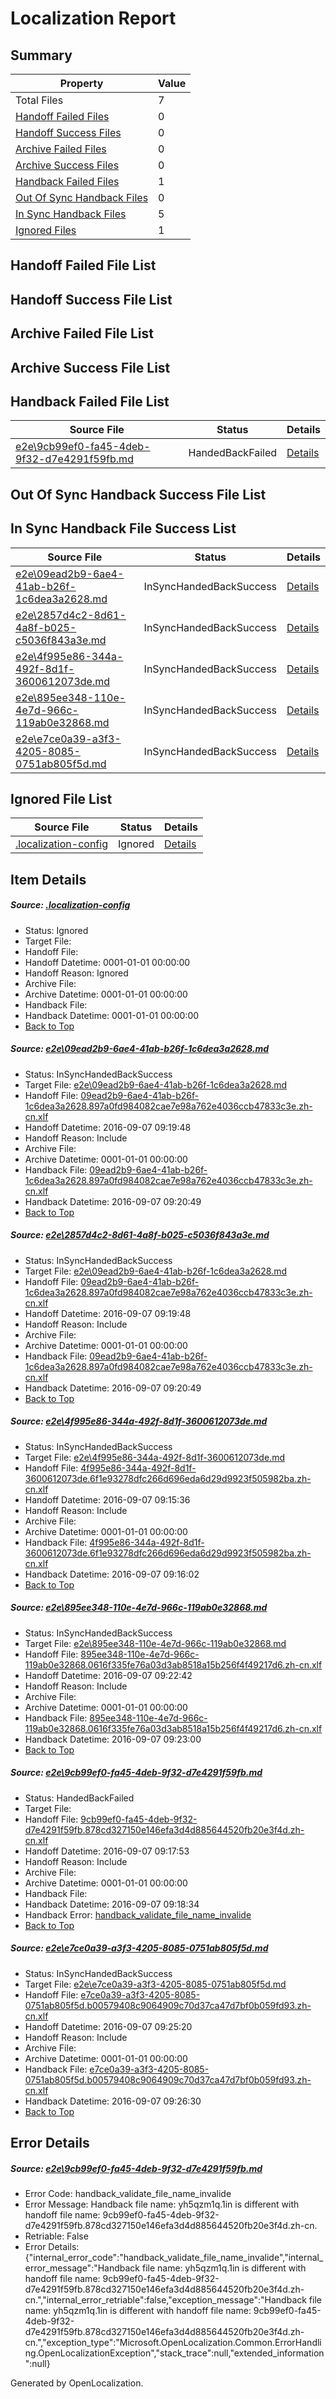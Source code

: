 # <a name='report-top'></a> Localization Report

## Summary
 Property | Value 
 -------- | ----- 
 Total Files | 7
[ Handoff Failed Files ](#handoff-failed-list)| 0
[ Handoff Success Files ](#handoff-success-list)| 0
[ Archive Failed Files ](#archive-failed-list)| 0
[ Archive Success Files ](#archive-success-list)| 0
[ Handback Failed Files ](#handback-failed-list)| 1
[ Out Of Sync Handback Files ](#outofsync-handback-success-list)| 0
[ In Sync Handback Files ](#insync-handback-success-list)| 5
[ Ignored Files ](#ignored-list)| 1

## <a name='handoff-failed-list'></a> Handoff Failed File List

## <a name='handoff-success-list'></a> Handoff Success File List

## <a name='archive-failed-list'></a> Archive Failed File List

## <a name='archive-success-list'></a> Archive Success File List

## <a name='handback-failed-list'></a> Handback Failed File List
 Source File | Status | Details 
 ----------- | ------ | ------- 
 [e2e\9cb99ef0-fa45-4deb-9f32-d7e4291f59fb.md](https://github.com/OpenLocalizationTestOrg/ol-test0/blob/624da6f6774c3ec29d7d90388a7dfc28e9f07503/e2e/9cb99ef0-fa45-4deb-9f32-d7e4291f59fb.md) | HandedBackFailed | [Details](#9aa2afdf88df4d0d3e6110d12bd97d810f35e5f75)

## <a name='outofsync-handback-success-list'></a> Out Of Sync Handback Success File List

## <a name='insync-handback-success-list'></a> In Sync Handback File Success List
 Source File | Status | Details 
 ----------- | ------ | ------- 
 [e2e\09ead2b9-6ae4-41ab-b26f-1c6dea3a2628.md](https://github.com/OpenLocalizationTestOrg/ol-test0/blob/3edbcc9e240d04bab84cd80d1ac04650b60262ef/e2e/09ead2b9-6ae4-41ab-b26f-1c6dea3a2628.md) | InSyncHandedBackSuccess | [Details](#b3b9fc5d055c5ac37f545b3e22c408b112c257c51)
 [e2e\2857d4c2-8d61-4a8f-b025-c5036f843a3e.md](https://github.com/OpenLocalizationTestOrg/ol-test0/blob/57b944171e6c82c73cd48002ffb2bacc537bc1f8/e2e/2857d4c2-8d61-4a8f-b025-c5036f843a3e.md) | InSyncHandedBackSuccess | [Details](#b3b9fc5d055c5ac37f545b3e22c408b112c257c52)
 [e2e\4f995e86-344a-492f-8d1f-3600612073de.md](https://github.com/OpenLocalizationTestOrg/ol-test0/blob/a334416447eaaa48a976c5fc30cd8729860d5bfa/e2e/4f995e86-344a-492f-8d1f-3600612073de.md) | InSyncHandedBackSuccess | [Details](#33d25c363115a4d8aa8e036e457512b5cb8017283)
 [e2e\895ee348-110e-4e7d-966c-119ab0e32868.md](https://github.com/OpenLocalizationTestOrg/ol-test0/blob/b2101d2efcb1db0e6d7250d885e7a3292b8b9427/e2e/895ee348-110e-4e7d-966c-119ab0e32868.md) | InSyncHandedBackSuccess | [Details](#0816e4920e17807638237c3f4d4729eb4a88271b4)
 [e2e\e7ce0a39-a3f3-4205-8085-0751ab805f5d.md](https://github.com/OpenLocalizationTestOrg/ol-test0/blob/57b944171e6c82c73cd48002ffb2bacc537bc1f8/e2e/e7ce0a39-a3f3-4205-8085-0751ab805f5d.md) | InSyncHandedBackSuccess | [Details](#6530ccb5a55c1e755402d2d1ddb9b5920e2606b06)

## <a name='ignored-list'></a> Ignored File List
 Source File | Status | Details 
 ----------- | ------ | ------- 
 [.localization-config](https://github.com/OpenLocalizationTestOrg/ol-test0/blob/57b944171e6c82c73cd48002ffb2bacc537bc1f8/.localization-config) | Ignored | [Details](#3d4f252ac210baf56311d7e97dcc2db10974dbd20)

## Item Details
##### <a name='3d4f252ac210baf56311d7e97dcc2db10974dbd20'></a> Source: [.localization-config](https://github.com/OpenLocalizationTestOrg/ol-test0/blob/57b944171e6c82c73cd48002ffb2bacc537bc1f8/.localization-config)
* Status: Ignored
* Target File: 
* Handoff File: 
* Handoff Datetime: 0001-01-01 00:00:00
* Handoff Reason: Ignored
* Archive File: 
* Archive Datetime: 0001-01-01 00:00:00
* Handback File: 
* Handback Datetime: 0001-01-01 00:00:00
* [Back to Top](#report-top)

##### <a name='b3b9fc5d055c5ac37f545b3e22c408b112c257c51'></a> Source: [e2e\09ead2b9-6ae4-41ab-b26f-1c6dea3a2628.md](https://github.com/OpenLocalizationTestOrg/ol-test0/blob/3edbcc9e240d04bab84cd80d1ac04650b60262ef/e2e/09ead2b9-6ae4-41ab-b26f-1c6dea3a2628.md)
* Status: InSyncHandedBackSuccess
* Target File: [e2e\09ead2b9-6ae4-41ab-b26f-1c6dea3a2628.md](https://github.com/OpenLocalizationTestOrg/ol-test0-zhcn/blob/5af66101d197316efe3d23c7e631bf53ab90d8d4/e2e/09ead2b9-6ae4-41ab-b26f-1c6dea3a2628.md)
* Handoff File: [09ead2b9-6ae4-41ab-b26f-1c6dea3a2628.897a0fd984082cae7e98a762e4036ccb47833c3e.zh-cn.xlf](https://github.com/OpenLocalizationTestOrg/ol-test0-handoff/blob/773787bc7f63901aaa2dfd8a2638a79878797a36/ol-handoff/OpenLocalizationTestOrg/ol-test0-zhcn/ci/ht/09ead2b9-6ae4-41ab-b26f-1c6dea3a2628.897a0fd984082cae7e98a762e4036ccb47833c3e.zh-cn.xlf)
* Handoff Datetime: 2016-09-07 09:19:48
* Handoff Reason: Include
* Archive File: 
* Archive Datetime: 0001-01-01 00:00:00
* Handback File: [09ead2b9-6ae4-41ab-b26f-1c6dea3a2628.897a0fd984082cae7e98a762e4036ccb47833c3e.zh-cn.xlf](https://github.com/OpenLocalizationTestOrg/ol-test0-handback/blob/a2a0b455b46677d4b73e73874f5feb2abe5ef02f/ol-handback/OpenLocalizationTestOrg/ol-test0-zhcn/ci/ht/09ead2b9-6ae4-41ab-b26f-1c6dea3a2628.897a0fd984082cae7e98a762e4036ccb47833c3e.zh-cn.xlf)
* Handback Datetime: 2016-09-07 09:20:49
* [Back to Top](#report-top)

##### <a name='b3b9fc5d055c5ac37f545b3e22c408b112c257c52'></a> Source: [e2e\2857d4c2-8d61-4a8f-b025-c5036f843a3e.md](https://github.com/OpenLocalizationTestOrg/ol-test0/blob/57b944171e6c82c73cd48002ffb2bacc537bc1f8/e2e/2857d4c2-8d61-4a8f-b025-c5036f843a3e.md)
* Status: InSyncHandedBackSuccess
* Target File: [e2e\09ead2b9-6ae4-41ab-b26f-1c6dea3a2628.md](https://github.com/OpenLocalizationTestOrg/ol-test0-zhcn/blob/5af66101d197316efe3d23c7e631bf53ab90d8d4/e2e/09ead2b9-6ae4-41ab-b26f-1c6dea3a2628.md)
* Handoff File: [09ead2b9-6ae4-41ab-b26f-1c6dea3a2628.897a0fd984082cae7e98a762e4036ccb47833c3e.zh-cn.xlf](https://github.com/OpenLocalizationTestOrg/ol-test0-handoff/blob/773787bc7f63901aaa2dfd8a2638a79878797a36/ol-handoff/OpenLocalizationTestOrg/ol-test0-zhcn/ci/ht/09ead2b9-6ae4-41ab-b26f-1c6dea3a2628.897a0fd984082cae7e98a762e4036ccb47833c3e.zh-cn.xlf)
* Handoff Datetime: 2016-09-07 09:19:48
* Handoff Reason: Include
* Archive File: 
* Archive Datetime: 0001-01-01 00:00:00
* Handback File: [09ead2b9-6ae4-41ab-b26f-1c6dea3a2628.897a0fd984082cae7e98a762e4036ccb47833c3e.zh-cn.xlf](https://github.com/OpenLocalizationTestOrg/ol-test0-handback/blob/a2a0b455b46677d4b73e73874f5feb2abe5ef02f/ol-handback/OpenLocalizationTestOrg/ol-test0-zhcn/ci/ht/09ead2b9-6ae4-41ab-b26f-1c6dea3a2628.897a0fd984082cae7e98a762e4036ccb47833c3e.zh-cn.xlf)
* Handback Datetime: 2016-09-07 09:20:49
* [Back to Top](#report-top)

##### <a name='33d25c363115a4d8aa8e036e457512b5cb8017283'></a> Source: [e2e\4f995e86-344a-492f-8d1f-3600612073de.md](https://github.com/OpenLocalizationTestOrg/ol-test0/blob/a334416447eaaa48a976c5fc30cd8729860d5bfa/e2e/4f995e86-344a-492f-8d1f-3600612073de.md)
* Status: InSyncHandedBackSuccess
* Target File: [e2e\4f995e86-344a-492f-8d1f-3600612073de.md](https://github.com/OpenLocalizationTestOrg/ol-test0-zhcn/blob/56b22a902b3a4b143e89b11496a739a1d179ac21/e2e/4f995e86-344a-492f-8d1f-3600612073de.md)
* Handoff File: [4f995e86-344a-492f-8d1f-3600612073de.6f1e93278dfc266d696eda6d29d9923f505982ba.zh-cn.xlf](https://github.com/OpenLocalizationTestOrg/ol-test0-handoff/blob/b25328636869e839699f21dd1a4bf5ffd149f88c/ol-handoff/OpenLocalizationTestOrg/ol-test0-zhcn/ci/ht/4f995e86-344a-492f-8d1f-3600612073de.6f1e93278dfc266d696eda6d29d9923f505982ba.zh-cn.xlf)
* Handoff Datetime: 2016-09-07 09:15:36
* Handoff Reason: Include
* Archive File: 
* Archive Datetime: 0001-01-01 00:00:00
* Handback File: [4f995e86-344a-492f-8d1f-3600612073de.6f1e93278dfc266d696eda6d29d9923f505982ba.zh-cn.xlf](https://github.com/OpenLocalizationTestOrg/ol-test0-handback/blob/48a01d941a0b95c7a92f9e879b1d4170f5559136/ol-handback/OpenLocalizationTestOrg/ol-test0-zhcn/ci/ht/4f995e86-344a-492f-8d1f-3600612073de.6f1e93278dfc266d696eda6d29d9923f505982ba.zh-cn.xlf)
* Handback Datetime: 2016-09-07 09:16:02
* [Back to Top](#report-top)

##### <a name='0816e4920e17807638237c3f4d4729eb4a88271b4'></a> Source: [e2e\895ee348-110e-4e7d-966c-119ab0e32868.md](https://github.com/OpenLocalizationTestOrg/ol-test0/blob/b2101d2efcb1db0e6d7250d885e7a3292b8b9427/e2e/895ee348-110e-4e7d-966c-119ab0e32868.md)
* Status: InSyncHandedBackSuccess
* Target File: [e2e\895ee348-110e-4e7d-966c-119ab0e32868.md](https://github.com/OpenLocalizationTestOrg/ol-test0-zhcn/blob/3b170406930e63171f37930a7b1ad4e7db374866/e2e/895ee348-110e-4e7d-966c-119ab0e32868.md)
* Handoff File: [895ee348-110e-4e7d-966c-119ab0e32868.0616f335fe76a03d3ab8518a15b256f4f49217d6.zh-cn.xlf](https://github.com/OpenLocalizationTestOrg/ol-test0-handoff/blob/f7238652730050923c9bcb1a071f6116f8c6e14f/ol-handoff/OpenLocalizationTestOrg/ol-test0-zhcn/ci/ht/895ee348-110e-4e7d-966c-119ab0e32868.0616f335fe76a03d3ab8518a15b256f4f49217d6.zh-cn.xlf)
* Handoff Datetime: 2016-09-07 09:22:42
* Handoff Reason: Include
* Archive File: 
* Archive Datetime: 0001-01-01 00:00:00
* Handback File: [895ee348-110e-4e7d-966c-119ab0e32868.0616f335fe76a03d3ab8518a15b256f4f49217d6.zh-cn.xlf](https://github.com/OpenLocalizationTestOrg/ol-test0-handback/blob/d020399117e81b75c8b1e8c00a15bd187a458c90/ol-handback/OpenLocalizationTestOrg/ol-test0-zhcn/ci/ht/895ee348-110e-4e7d-966c-119ab0e32868.0616f335fe76a03d3ab8518a15b256f4f49217d6.zh-cn.xlf)
* Handback Datetime: 2016-09-07 09:23:00
* [Back to Top](#report-top)

##### <a name='9aa2afdf88df4d0d3e6110d12bd97d810f35e5f75'></a> Source: [e2e\9cb99ef0-fa45-4deb-9f32-d7e4291f59fb.md](https://github.com/OpenLocalizationTestOrg/ol-test0/blob/624da6f6774c3ec29d7d90388a7dfc28e9f07503/e2e/9cb99ef0-fa45-4deb-9f32-d7e4291f59fb.md)
* Status: HandedBackFailed
* Target File: 
* Handoff File: [9cb99ef0-fa45-4deb-9f32-d7e4291f59fb.878cd327150e146efa3d4d885644520fb20e3f4d.zh-cn.xlf](https://github.com/OpenLocalizationTestOrg/ol-test0-handoff/blob/58a6b5723503200a3b418ecc4cfddb21d3bbc0c0/ol-handoff/OpenLocalizationTestOrg/ol-test0-zhcn/ci/ht/9cb99ef0-fa45-4deb-9f32-d7e4291f59fb.878cd327150e146efa3d4d885644520fb20e3f4d.zh-cn.xlf)
* Handoff Datetime: 2016-09-07 09:17:53
* Handoff Reason: Include
* Archive File: 
* Archive Datetime: 0001-01-01 00:00:00
* Handback File: 
* Handback Datetime: 2016-09-07 09:18:34
* Handback Error: [handback_validate_file_name_invalide](#9aa2afdf88df4d0d3e6110d12bd97d810f35e5f75handback_validate_file_name_invalide)
* [Back to Top](#report-top)

##### <a name='6530ccb5a55c1e755402d2d1ddb9b5920e2606b06'></a> Source: [e2e\e7ce0a39-a3f3-4205-8085-0751ab805f5d.md](https://github.com/OpenLocalizationTestOrg/ol-test0/blob/57b944171e6c82c73cd48002ffb2bacc537bc1f8/e2e/e7ce0a39-a3f3-4205-8085-0751ab805f5d.md)
* Status: InSyncHandedBackSuccess
* Target File: [e2e\e7ce0a39-a3f3-4205-8085-0751ab805f5d.md](https://github.com/OpenLocalizationTestOrg/ol-test0-zhcn/blob/64b10af03473168b619eb031378d9c8773e089f3/e2e/e7ce0a39-a3f3-4205-8085-0751ab805f5d.md)
* Handoff File: [e7ce0a39-a3f3-4205-8085-0751ab805f5d.b00579408c9064909c70d37ca47d7bf0b059fd93.zh-cn.xlf](https://github.com/OpenLocalizationTestOrg/ol-test0-handoff/blob/0791876567a741973e22c981830631cf3c7f8e2f/ol-handoff/OpenLocalizationTestOrg/ol-test0-zhcn/ci/ht/e7ce0a39-a3f3-4205-8085-0751ab805f5d.b00579408c9064909c70d37ca47d7bf0b059fd93.zh-cn.xlf)
* Handoff Datetime: 2016-09-07 09:25:20
* Handoff Reason: Include
* Archive File: 
* Archive Datetime: 0001-01-01 00:00:00
* Handback File: [e7ce0a39-a3f3-4205-8085-0751ab805f5d.b00579408c9064909c70d37ca47d7bf0b059fd93.zh-cn.xlf](https://github.com/OpenLocalizationTestOrg/ol-test0-handback/blob/30d4294f7bf55597fa1d5baa1afc81efdb159a1a/ol-handback/OpenLocalizationTestOrg/ol-test0-zhcn/ci/ht/e7ce0a39-a3f3-4205-8085-0751ab805f5d.b00579408c9064909c70d37ca47d7bf0b059fd93.zh-cn.xlf)
* Handback Datetime: 2016-09-07 09:26:30
* [Back to Top](#report-top)


## Error Details
##### <a name='9aa2afdf88df4d0d3e6110d12bd97d810f35e5f75handback_validate_file_name_invalide'></a> Source: [e2e\9cb99ef0-fa45-4deb-9f32-d7e4291f59fb.md](#9aa2afdf88df4d0d3e6110d12bd97d810f35e5f75)
* Error Code: handback_validate_file_name_invalide
* Error Message: Handback file name: yh5qzm1q.1in is different with handoff file name: 9cb99ef0-fa45-4deb-9f32-d7e4291f59fb.878cd327150e146efa3d4d885644520fb20e3f4d.zh-cn.
* Retriable: False
* Error Details: {"internal_error_code":"handback_validate_file_name_invalide","internal_error_message":"Handback file name: yh5qzm1q.1in is different with handoff file name: 9cb99ef0-fa45-4deb-9f32-d7e4291f59fb.878cd327150e146efa3d4d885644520fb20e3f4d.zh-cn.","internal_error_retriable":false,"exception_message":"Handback file name: yh5qzm1q.1in is different with handoff file name: 9cb99ef0-fa45-4deb-9f32-d7e4291f59fb.878cd327150e146efa3d4d885644520fb20e3f4d.zh-cn.","exception_type":"Microsoft.OpenLocalization.Common.ErrorHandling.OpenLocalizationException","stack_trace":null,"extended_information":null}


Generated by OpenLocalization.
